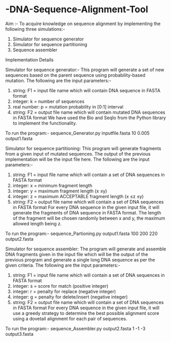 # -DNA-Sequence-Alignment-Tool

Aim :- To acquire knowledge on sequence alignment by implementing the following three 
simulations:- 
1. Simulator for sequence generator 
2. Simulator for sequence partitioning 
3. Sequence assembler 

Implementation Details

Simulator for sequence generator:- 
This program will generate a set of new sequences based on the parent sequence using 
probability-based mutation. 
The following are the input parameters:- 
1. string: F1 = input file name which will contain DNA sequence in FASTA format 
2. integer: k = number of sequences 
3. real number: p = mutation probability in [0:1] interval 
4. string: F2 = output file name which will contain mutated DNA sequences in FASTA format 
We have used the Bio and SeqIo from the Python library to implement the functionality. 

To run the program:- 
sequence_Generator.py inputfile.fasta 10 0.005 output1.fasta 

Simulator for sequence partitioning: 
This program will generate fragments from a given input of mutated sequences. The output 
of the previous implementation will be the input file here. 
The following are the input parameters:- 
1. string: F1 = input file name which will contain a set of DNA sequences in FASTA 
format 
2. integer: x = minimum fragment length 
3. integer: y = maximum fragment length (x ≤y) 
4. integer: z = maximum ACCEPTABLE fragment length (x ≤z ≤y) 
5. string: F2 = output file name which will contain a set of DNA sequences in FASTA format 
For every DNA sequence in the given input file, it will generate the fragments of DNA 
sequence in FASTA format. The length of the fragment will be chosen randomly between x 
and y, the maximum allowed length being z. 

To run the program:- 
sequence_Partioning.py output1.fasta 100 200 220 output2.fasta 

Simulator for sequence assembler: 
The program will generate and assemble DNA fragments given in the input file which will be 
the output of the previous program and generate a single long DNA sequence as per the 
given criteria. 
The following are the input parameters:- 
1. string: F1 = input file name which will contain a set of DNA sequences in FASTA 
format 
2. integer: s = score for match (positive integer) 
3. integer: r = penalty for replace (negative integer) 
4. integer: g = penalty for delete/insert (negative integer) 
5. string: F2 = output file name which will contain a set of DNA sequences in FASTA 
format 
For every DNA sequence in the given input file, it will use a greedy strategy to determine the 
best possible alignment score using a dovetail alignment for each pair of sequences.

To run the program:- 
sequence_Assembler.py output2.fasta 1 -1 -3 output3.fasta

